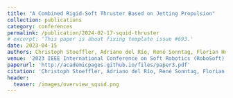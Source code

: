 ```yaml
---
title: "A Combined Rigid-Soft Thruster Based on Jetting Propulsion"
collection: publications
category: conferences
permalink: /publication/2024-02-17-squid-thruster
# excerpt: 'This paper is about fixing template issue #693.'
date: 2023-04-15
authors: Christoph Stoeffler, Adriano del Río, René Sonntag, Florian Hoffmann, Shivesh Kumar and Frank Kircher
venue: '2023 IEEE International Conference on Soft Robotics (RoboSoft)'
paperurl: 'http://academicpages.github.io/files/paper3.pdf'
citation: 'Christoph Stoeffler, Adriano del Río, René Sonntag, Florian Hoffmann, Shivesh Kumar and Frank Kircher (2023). &quot;A Combined Rigid-Soft Thruster Based on Jetting Propulsion.&quot; <i>2023 IEEE International Conference on Soft Robotics (RoboSoft)</i>. 1(3).'
header:
  teaser: /images/overview_squid.png
---
```


<!-- The contents above will be part of a list of publications, if the user clicks the link for the publication than the contents of section will be rendered as a full page, allowing you to provide more information about the paper for the reader. When publications are displayed as a single page, the contents of the above "citation" field will automatically be included below this section in a smaller font. -->
